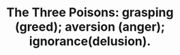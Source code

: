 ---
title: "The Three Poisons: grasping (greed); aversion (anger); ignorance(delusion)."
tags: buddhism human
buddhistidea: true
order: 3
---